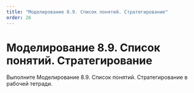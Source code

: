 ```yaml
---
title: "Моделирование 8.9. Список понятий. Стратегирование"
order: 26
---
```


# Моделирование 8.9. Список понятий. Стратегирование

Выполните Моделирование 8.9. Список понятий. Стратегирование в рабочей тетради.